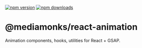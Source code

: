 [![npm version](https://img.shields.io/npm/v/@mediamonks/react-animation)](https://www.npmjs.com/package/@mediamonks/react-animation)
[![npm downloads](https://img.shields.io/npm/dm/@mediamonks/react-animation)](https://www.npmjs.com/package/@mediamonks/react-animation)

# @mediamonks/react-animation

Animation components, hooks, utilities for React + GSAP.
